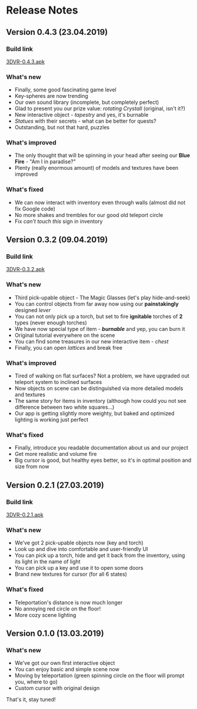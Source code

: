 # Release Notes
## Version 0.4.3 (23.04.2019)
### Build link
[3DVR-0.4.3.apk](https://drive.google.com/open?id=1SMyWGMgyqEZTcj5tL0YE7anLiu22_MYq)
### What's new
* Finally, some good fascinating game level
* Key-spheres are now trending
* Our own sound library (incomplete, but completely perfect)
* Glad to present you our prize value: *rotating Crystall* (original, isn't it?)
* New interactive object - *tapestry* and yes, it's burnable
* *Statues* with their secrets - what can be better for quests?
* Outstanding, but not that hard, puzzles

### What's improved
* The only thought that will be spinning in your head after seeing our **Blue Fire** - "Am I in paradise?"
* Plenty (really enormous amount) of models and textures have been improved

### What's fixed
* We can now interact with inventory even through walls (almost did not fix Google code) 
* No more shakes and trembles for our good old teleport circle
* Fix *can't touch this* sign in inventory 

## Version 0.3.2 (09.04.2019)
### Build link
[3DVR-0.3.2.apk](https://drive.google.com/open?id=17bt3mmQeFusOaMuonx9eGMAHXB1JhtyK)
### What's new
* Third pick-upable object - The Magic Glasses (let's play hide-and-seek)
* You can control objects from far away now using our **painstakingly** designed *lever*
* You can not only pick up a torch, but set to fire **ignitable** torches of **2** types (never enough torches)
* We have now special type of item - ***burnable*** and yep, you can burn it
* Original tutorial everywhere on the scene
* You can find some treasures in our new interactive item - *chest*
* Finally, you can open *lattices* and break free

### What's improved
* Tired of walking on flat surfaces? Not a problem, we have upgraded out teleport system to inclined surfaces
* Now objects on scene can be distinguished via more detailed models and textures
* The same story for items in inventory (although how could you not see difference between two white squares...)
* Our app is getting slightly more weighty, but baked and optimized lighting is working just perfect

### What's fixed
* Finally, introduce you readable documentation about us and our project
* Get more realistic and volume fire
* Big cursor is good, but healthy eyes better, so it's in optimal position and size from now

## Version 0.2.1 (27.03.2019)
### Build link
[3DVR-0.2.1.apk](https://drive.google.com/open?id=1yOupczrJicYD--90RuuiEhvM2E-GVuur)
### What's new
* We've got 2 pick-upable objects now (key and torch)
* Look up and dive into comfortable and user-friendly UI
* You can pick up a torch, hide and get it back from the inventory, using its light in the name of light
* You can pick up a key and use it to open some doors
* Brand new textures for cursor (for all 6 states)
### What's fixed
* Teleportation's distance is now much longer
* No annoying red circle on the floor!
* More cozy scene lighting

## Version 0.1.0 (13.03.2019)
### What's new
* We've got our own first interactive object
* You can enjoy basic and simple scene now
* Moving by teleportation (green spinning circle on the floor will prompt you, where to go)
* Custom cursor with original design

That's it, stay tuned! 
